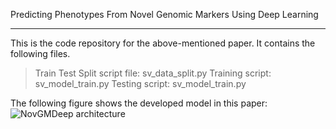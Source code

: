 Predicting Phenotypes From Novel Genomic Markers Using Deep Learning
- - -
This is the code repository for the above-mentioned paper. It contains the following files.
> Train Test Split script file: sv_data_split.py
> Training script: sv_model_train.py
> Testing script: sv_model_train.py

The following figure shows the developed model in this paper:   
![NovGMDeep architecture](Pictures/NoGMDeep.png)